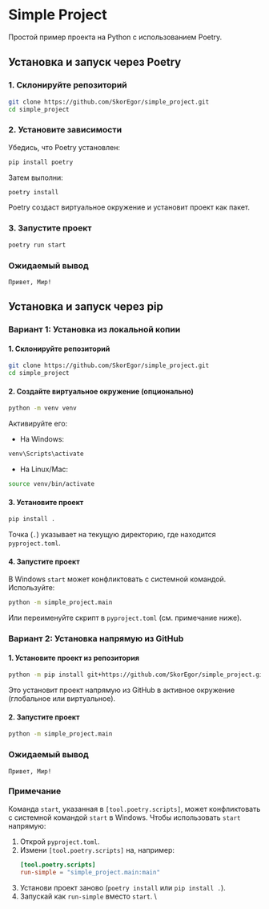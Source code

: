 # Simple Project

Простой пример проекта на Python с использованием Poetry.

## Установка и запуск через Poetry

### 1. Склонируйте репозиторий
```bash
git clone https://github.com/SkorEgor/simple_project.git
cd simple_project
```

### 2. Установите зависимости
Убедись, что Poetry установлен:
```bash
pip install poetry
```
Затем выполни:
```bash
poetry install
```
Poetry создаст виртуальное окружение и установит проект как пакет.

### 3. Запустите проект
```bash
poetry run start
```

### Ожидаемый вывод
```
Привет, Мир!
```

## Установка и запуск через pip

### Вариант 1: Установка из локальной копии

#### 1. Склонируйте репозиторий
```bash
git clone https://github.com/SkorEgor/simple_project.git
cd simple_project
```

#### 2. Создайте виртуальное окружение (опционально)
```bash
python -m venv venv
```
Активируйте его:
- На Windows:
```bash
venv\Scripts\activate
```
- На Linux/Mac:
```bash
source venv/bin/activate
```

#### 3. Установите проект
```bash
pip install .
```
Точка (`.`) указывает на текущую директорию, где находится `pyproject.toml`.

#### 4. Запустите проект
В Windows `start` может конфликтовать с системной командой. Используйте:
```bash
python -m simple_project.main
```
Или переименуйте скрипт в `pyproject.toml` (см. примечание ниже).

### Вариант 2: Установка напрямую из GitHub

#### 1. Установите проект из репозитория
```bash
python -m pip install git+https://github.com/SkorEgor/simple_project.git
```
Это установит проект напрямую из GitHub в активное окружение (глобальное или виртуальное).

#### 2. Запустите проект
```bash
python -m simple_project.main
```

### Ожидаемый вывод
```
Привет, Мир!
```

### Примечание
Команда `start`, указанная в `[tool.poetry.scripts]`, может конфликтовать с системной командой `start` в Windows. Чтобы использовать `start` напрямую:
1. Открой `pyproject.toml`.
2. Измени `[tool.poetry.scripts]` на, например:
   ```toml
   [tool.poetry.scripts]
   run-simple = "simple_project.main:main"
   ```
3. Установи проект заново (`poetry install` или `pip install .`).
4. Запускай как `run-simple` вместо `start`.
\\